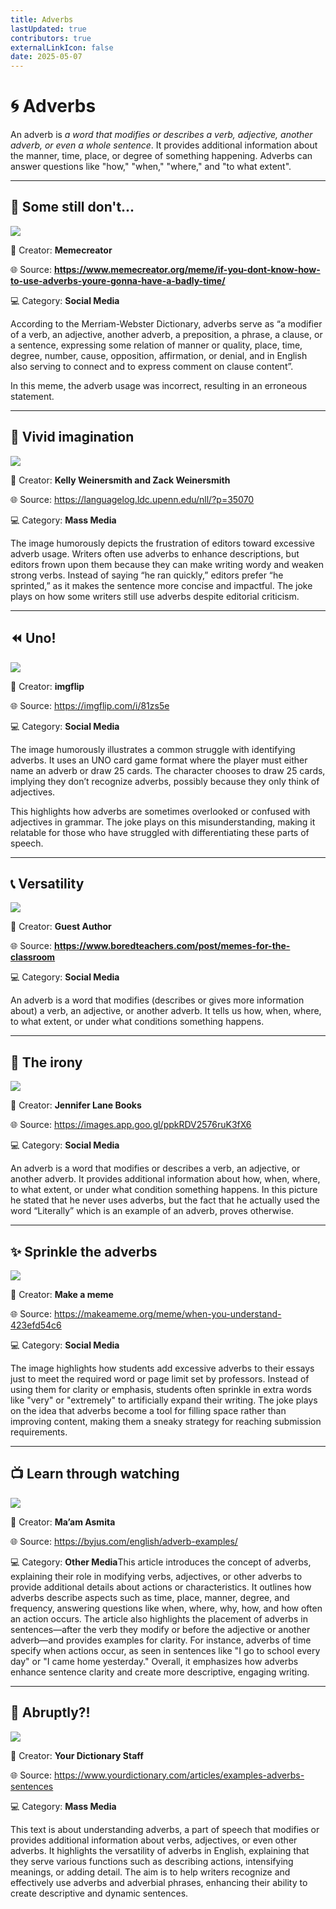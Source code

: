 ```yaml
---
title: Adverbs
lastUpdated: true
contributors: true
externalLinkIcon: false
date: 2025-05-07
---
```

# **🌀** Adverbs

An adverb is *a word that modifies or describes a verb, adjective, another adverb, or even a whole sentence*. It provides additional information about the manner, time, place, or degree of something happening. Adverbs can answer questions like "how," "when," "where," and "to what extent".

- - -

## 🙎 Some still don't...

![](https://www.memecreator.org/static/images/memes/4282739.jpg)

👥 Creator: **Memecreator**

🌐 S﻿ource: **<https://www.memecreator.org/meme/if-you-dont-know-how-to-use-adverbs-youre-gonna-have-a-badly-time/>**[](https://ph.pinterest.com/pin/53269208088893594/?fbclid=IwZXh0bgNhZW0CMTAAAR4wBDzby36dVIYdMTY3-gugbj6_EvLQOEcD_7Pi8d5k8QMnQWmfDb60_ude6A_aem_0FDlQWuLfHDNBeVSQpyFVw)

💻 Category: **Social Media**

According to the Merriam-Webster Dictionary, adverbs serve as “a modifier of a verb, an adjective, another adverb, a preposition, a phrase, a clause, or a sentence, expressing some relation of manner or quality, place, time, degree, number, cause, opposition, affirmation, or denial, and in English also serving to connect and to express comment on clause content”.

In this meme, the adverb usage was incorrect, resulting in an erroneous statement.

- - -

## 🧽 Vivid imagination

![](http://languagelog.ldc.upenn.edu/myl/SoonishAdverbs.png)

👥 Creator: **Kelly Weinersmith and Zack Weinersmith**

🌐 S﻿ource: <https://languagelog.ldc.upenn.edu/nll/?p=35070>[](https://ph.pinterest.com/pin/53269208088893594/?fbclid=IwZXh0bgNhZW0CMTAAAR4wBDzby36dVIYdMTY3-gugbj6_EvLQOEcD_7Pi8d5k8QMnQWmfDb60_ude6A_aem_0FDlQWuLfHDNBeVSQpyFVw)

💻 Category: **Mass Media**

The image humorously depicts the frustration of editors toward excessive adverb usage. Writers often use adverbs to enhance descriptions, but editors frown upon them because they can make writing wordy and weaken strong verbs. Instead of saying “he ran quickly,” editors prefer “he sprinted,” as it makes the sentence more concise and impactful. The joke plays on how some writers still use adverbs despite editorial criticism.

- - -

## ⏪ Uno!

![](https://i.imgflip.com/81zs5e.jpg)

👥 Creator: **imgflip**

🌐 S﻿ource: <https://imgflip.com/i/81zs5e>[](https://languagelog.ldc.upenn.edu/nll/?p=35070)[](https://ph.pinterest.com/pin/53269208088893594/?fbclid=IwZXh0bgNhZW0CMTAAAR4wBDzby36dVIYdMTY3-gugbj6_EvLQOEcD_7Pi8d5k8QMnQWmfDb60_ude6A_aem_0FDlQWuLfHDNBeVSQpyFVw)

💻 Category: **Social Media**

The image humorously illustrates a common struggle with identifying adverbs. It uses an UNO card game format where the player must either name an adverb or draw 25 cards. The character chooses to draw 25 cards, implying they don’t recognize adverbs, possibly because they only think of adjectives. 

This highlights how adverbs are sometimes overlooked or confused with adjectives in grammar. The joke plays on this misunderstanding, making it relatable for those who have struggled with differentiating these parts of speech.

- - -

## 📞 Versatility

![](https://i.imgflip.com/5zn64c.jpg)

👥 Creator: **Guest Author**

🌐 S﻿ource: **<https://www.boredteachers.com/post/memes-for-the-classroom>**[](https://imgflip.com/i/81zs5e)[](https://languagelog.ldc.upenn.edu/nll/?p=35070)[](https://ph.pinterest.com/pin/53269208088893594/?fbclid=IwZXh0bgNhZW0CMTAAAR4wBDzby36dVIYdMTY3-gugbj6_EvLQOEcD_7Pi8d5k8QMnQWmfDb60_ude6A_aem_0FDlQWuLfHDNBeVSQpyFVw)

💻 Category: **Social Media**

An adverb is a word that modifies (describes or gives more information about) a verb, an adjective, or another adverb. It tells us how, when, where, to what extent, or under what conditions something happens.

- - -

## 🧲 The irony

![](https://encrypted-tbn0.gstatic.com/images?q=tbn:ANd9GcQg1pysDaMecuOrv1mSdgRJguwqcyoE-02HsCtVRbtN1SnP3JkJdp0_Nac6ZKocj7_t-Z4&usqp=CAU)

👥 Creator: **Jennifer Lane Books**

🌐 S﻿ource: <https://images.app.goo.gl/ppkRDV2576ruK3fX6>[](https://imgflip.com/i/81zs5e)[](https://languagelog.ldc.upenn.edu/nll/?p=35070)[](https://ph.pinterest.com/pin/53269208088893594/?fbclid=IwZXh0bgNhZW0CMTAAAR4wBDzby36dVIYdMTY3-gugbj6_EvLQOEcD_7Pi8d5k8QMnQWmfDb60_ude6A_aem_0FDlQWuLfHDNBeVSQpyFVw)

💻 Category: **Social Media**

An adverb is a word that modifies or describes a verb, an adjective, or another adverb. It provides additional information about how, when, where, to what extent, or under what condition something happens. In this picture he stated that he never uses adverbs, but the fact that he actually used the word “Literally” which is an example of an adverb, proves otherwise.

- - -

## ✨ S﻿prinkle the adverbs

![](/media/adverb.jpg)

👥 Creator: **Make a meme**

🌐 S﻿ource: <https://makeameme.org/meme/when-you-understand-423efd54c6>[](https://images.app.goo.gl/ppkRDV2576ruK3fX6)[](https://imgflip.com/i/81zs5e)[](https://languagelog.ldc.upenn.edu/nll/?p=35070)[](https://ph.pinterest.com/pin/53269208088893594/?fbclid=IwZXh0bgNhZW0CMTAAAR4wBDzby36dVIYdMTY3-gugbj6_EvLQOEcD_7Pi8d5k8QMnQWmfDb60_ude6A_aem_0FDlQWuLfHDNBeVSQpyFVw)

💻 Category: **Social Media**

The image highlights how students add excessive adverbs to their essays just to meet the required word or page limit set by professors. Instead of using them for clarity or emphasis, students often sprinkle in extra words like "very" or "extremely" to artificially expand their writing. The joke plays on the idea that adverbs become a tool for filling space rather than improving content, making them a sneaky strategy for reaching submission requirements.

- - -

## 📺 Learn through watching

![](https://cdn1.byjus.com/wp-content/uploads/2023/10/adverbs-in-under-15-mins.jpg)

👥 Creator: **Ma’am Asmita**

🌐 S﻿ource: [](https://makeameme.org/meme/when-you-understand-423efd54c6)<https://byjus.com/english/adverb-examples/>

💻 Category: **Other Media**This article introduces the concept of adverbs, explaining their role in modifying verbs, adjectives, or other adverbs to provide additional details about actions or characteristics. It outlines how adverbs describe aspects such as time, place, manner, degree, and frequency, answering questions like when, where, why, how, and how often an action occurs. The article also highlights the placement of adverbs in sentences—after the verb they modify or before the adjective or another adverb—and provides examples for clarity. For instance, adverbs of time specify when actions occur, as seen in sentences like "I go to school every day" or "I came home yesterday." Overall, it emphasizes how adverbs enhance sentence clarity and create more descriptive, engaging writing.

- - -

## 🫢 A﻿bruptly?!

![](https://assets.ltkcontent.com/images/951262/Adverbs-Examples_1bca575750.webp)

👥 Creator: **Your Dictionary Staff**

🌐 S﻿ource: [](https://makeameme.org/meme/when-you-understand-423efd54c6)<https://www.yourdictionary.com/articles/examples-adverbs-sentences>[](https://byjus.com/english/adverb-examples/)

💻 Category: **Mass Media**

This text is about understanding adverbs, a part of speech that modifies or provides additional information about verbs, adjectives, or even other adverbs. It highlights the versatility of adverbs in English, explaining that they serve various functions such as describing actions, intensifying meanings, or adding detail. The aim is to help writers recognize and effectively use adverbs and adverbial phrases, enhancing their ability to create descriptive and dynamic sentences.